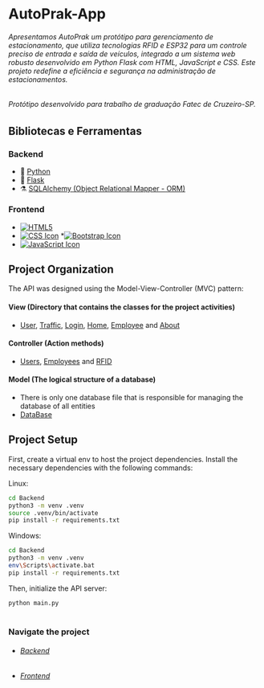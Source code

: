 
# AutoPrak-App

###### Apresentamos AutoPrak um protótipo para gerenciamento de estacionamento, que utiliza tecnologias RFID e ESP32 para um controle preciso de entrada e saída de veículos, integrado a um sistema web robusto desenvolvido em Python Flask com HTML, JavaScript e CSS. Este projeto redefine a eficiência e segurança na administração de estacionamentos.

###### Protótipo desenvolvido para trabalho de graduação Fatec de Cruzeiro-SP.

## Bibliotecas e Ferramentas

### Backend

* 🐍 [Python](https://www.python.org/)
* 🧪 [Flask](https://flask.palletsprojects.com/en/2.3.x/)
* ⚗️  [SQLAlchemy (Object Relational Mapper - ORM)](https://flask-sqlalchemy.palletsprojects.com/en/3.0.x/)

### Frontend
* [![HTML5](https://upload.wikimedia.org/wikipedia/commons/thumb/6/61/HTML5_logo_and_wordmark.svg/50px-HTML5_logo_and_wordmark.svg.png)](https://developer.mozilla.org/en-US/docs/Glossary/HTML5)
* [![CSS Icon](https://upload.wikimedia.org/wikipedia/commons/thumb/d/d5/CSS3_logo_and_wordmark.svg/50px-CSS3_logo_and_wordmark.svg.png)](https://developer.mozilla.org/en-US/docs/Web/CSS)
*[![Bootstrap Icon](https://upload.wikimedia.org/wikipedia/commons/thumb/b/b2/Bootstrap_logo.svg/50px-Bootstrap_logo.svg.png)](https://getbootstrap.com/)
* [![JavaScript Icon](https://github.com/Djonatan01/AutoPark/assets/103201121/5f6f6e3b-3c7a-4af8-ab59-b5603657e9e0)](https://developer.mozilla.org/en-US/docs/Web/JavaScript)






## Project Organization

The API was designed using the Model-View-Controller (MVC) pattern:

#### View (Directory that contains the classes for the project activities)

* [User](Src/View/User.py), [Traffic](Src/View/Traffic.py), [Login](Src/View/Login.py), [Home](Src/View/Home.py), [Employee](Src/View/Employee.py) and [About](Src/View/About.py)

#### Controller (Action methods)

* [Users](Src/Controller/Users.py), [Employees](Src/Controller/Employees.py) and [RFID](Src/Controller/RFID.py)

#### Model (The logical structure of a database)

* There is only one database file that is responsible for managing the database of all entities
* [DataBase](Src/Model/BancoDados.py)

## Project Setup

First, create a virtual env to host the project dependencies.
Install the necessary dependencies with the following commands:

Linux:

```bash
cd Backend
python3 -m venv .venv
source .venv/bin/activate
pip install -r requirements.txt
```

Windows:

```bash
cd Backend
python3 -m venv .venv
env\Scripts\activate.bat
pip install -r requirements.txt
```

Then, initialize the API server:

```bash
python main.py
```

#
### Navigate the project
 - ###### [Backend](https://github.com/adaatii/EasyInOut/tree/main/Src)
 - ###### [Frontend](https://github.com/adaatii/EasyInOut/tree/main/Templates)
